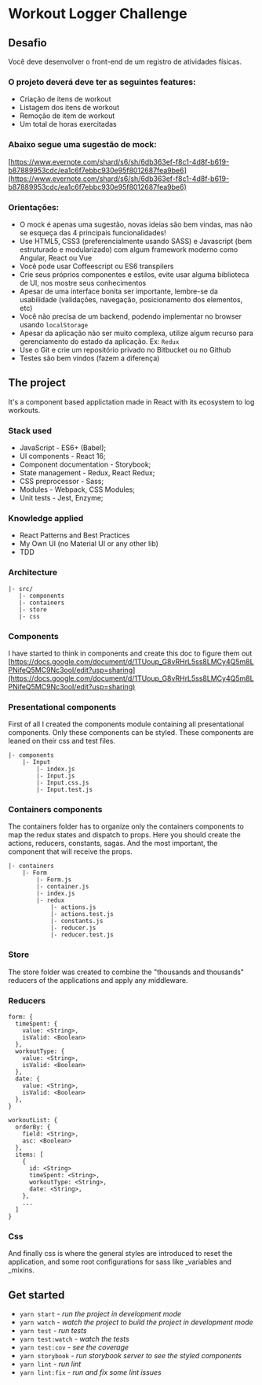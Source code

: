 # Workout Logger Challenge

## Desafio
Você deve desenvolver o front-end de um registro de atividades físicas.

### O projeto deverá deve ter as seguintes features:
- Criação de itens de workout
- Listagem dos itens de workout
- Remoção de item de workout
- Um total de horas exercitadas

### Abaixo segue uma sugestão de mock:
[https://www.evernote.com/shard/s6/sh/6db363ef-f8c1-4d8f-b619-b87889953cdc/ea1c6f7ebbc930e95f8012687fea9be6](https://www.evernote.com/shard/s6/sh/6db363ef-f8c1-4d8f-b619-b87889953cdc/ea1c6f7ebbc930e95f8012687fea9be6)

### Orientações:
- O mock é apenas uma sugestão, novas ideias são bem vindas, mas não se esqueça das 4 principais funcionalidades!
- Use HTML5, CSS3 (preferencialmente usando SASS) e Javascript (bem estruturado e modularizado) com algum framework moderno como Angular, React ou Vue
- Você pode usar Coffeescript ou ES6 transpilers
- Crie seus próprios componentes e estilos, evite usar alguma biblioteca de UI, nos mostre seus conhecimentos
- Apesar de uma interface bonita ser importante, lembre-se da usabilidade (validações, navegação, posicionamento dos elementos, etc)
- Você não precisa de um backend, podendo implementar no browser usando `localStorage`
- Apesar da aplicação não ser muito complexa, utilize algum recurso para gerenciamento do estado da aplicação. Ex: `Redux`
- Use o Git e crie um repositório privado no Bitbucket ou no Github
- Testes são bem vindos (fazem a diferença)

## The project
It's a component based applictation made in React with its ecosystem to log workouts.

### Stack used
- JavaScript - ES6+ (Babel);
- UI components - React 16;
- Component documentation - Storybook;
- State management - Redux, React Redux;
- CSS preprocessor - Sass;
- Modules - Webpack, CSS Modules;
- Unit tests - Jest, Enzyme;

### Knowledge applied 
- React Patterns and Best Practices
- My Own UI (no Material UI or any other lib)
- TDD

### Architecture

```
|- src/
   |- components
   |- containers
   |- store
   |- css
```
### Components
I have started to think in components and create this doc to figure them out [https://docs.google.com/document/d/1TUoup_G8vRHrL5ss8LMCy4Q5m8LPNifeQ5MC9Nc3ooI/edit?usp=sharing](https://docs.google.com/document/d/1TUoup_G8vRHrL5ss8LMCy4Q5m8LPNifeQ5MC9Nc3ooI/edit?usp=sharing)

### Presentational components
First of all I created the components module containing all presentational components. Only these components can be styled. These components are leaned on their css and test files.

```
|- components
    |- Input
        |- index.js
        |- Input.js
        |- Input.css.js
        |- Input.test.js
```

### Containers components
The containers folder has to organize only the containers components to map the redux states and dispatch to props. Here you should create the actions, reducers, constants, sagas. And the most important, the component that will receive the props.

```
|- containers
    |- Form
        |- Form.js
        |- container.js
        |- index.js
        |- redux
            |- actions.js
            |- actions.test.js
            |- constants.js
            |- reducer.js
            |- reducer.test.js
```

### Store
The store folder was created to combine the "thousands and thousands" reducers of the applications and apply any middleware.

### Reducers

```
form: {
  timeSpent: {
    value: <String>,
    isValid: <Boolean>
  },
  workoutType: {
    value: <String>,
    isValid: <Boolean>
  },
  date: {
    value: <String>,
    isValid: <Boolean>
  },
}

workoutList: {
  orderBy: {
    field: <String>,
    asc: <Boolean>
  },
  items: [
    {
      id: <String>
      timeSpent: <String>,
      workoutType: <String>,
      date: <String>,
    },
    ...
  ]
}
```

### Css
And finally css is where the general styles are introduced to reset the application, and some root configurations for sass like _variables and _mixins.

## Get started 
- `yarn start` - *run the project in development mode*
- `yarn watch` - *watch the project to build the project in development mode*
- `yarn test` - *run tests*
- `yarn test:watch` - *watch the tests*
- `yarn test:cov` - *see the coverage*
- `yarn storybook` - *run storybook server to see the styled components*
- `yarn lint` - *run lint*
- `yarn lint:fix` - *run and fix some lint issues*


